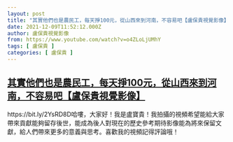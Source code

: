 ```yaml
---
layout: post
title: "其實他們也是農民工，每天掙100元，從山西來到河南，不容易吧【盧保貴視覺影像】"
date: 2021-12-09T11:52:12.000Z
author: 盧保貴視覺影像
from: https://www.youtube.com/watch?v=o4ZLoLjUMhY
tags: [ 盧保貴 ]
categories: [ 盧保貴 ]
---
```

<!--1639050732000-->
[其實他們也是農民工，每天掙100元，從山西來到河南，不容易吧【盧保貴視覺影像】](https://www.youtube.com/watch?v=o4ZLoLjUMhY)
------

<div>
https://bit.ly/2YsRD8D哈嘍，大家好！我是盧寶貴！我拍攝的視頻希望能給大家帶來貢獻能夠留存後世，能成為後人對現在的歷史參考期待影像能為將來保留文獻，給人們帶來更多的意義與思考。喜歡我的視頻記得評論哦！
</div>
